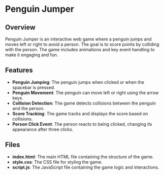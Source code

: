# Penguin Jumper

## Overview

Penguin Jumper is an interactive web game where a penguin jumps and moves left or right to avoid a person. The goal is to score points by colliding with the person. The game includes animations and key event handling to make it engaging and fun.

## Features

- **Penguin Jumping**: The penguin jumps when clicked or when the spacebar is pressed.
- **Penguin Movement**: The penguin can move left or right using the arrow keys.
- **Collision Detection**: The game detects collisions between the penguin and the person.
- **Score Tracking**: The game tracks and displays the score based on collisions.
- **Person Click Event**: The person reacts to being clicked, changing its appearance after three clicks.

## Files

- **index.html**: The main HTML file containing the structure of the game.
- **style.css**: The CSS file for styling the game.
- **script.js**: The JavaScript file containing the game logic and interactions.
